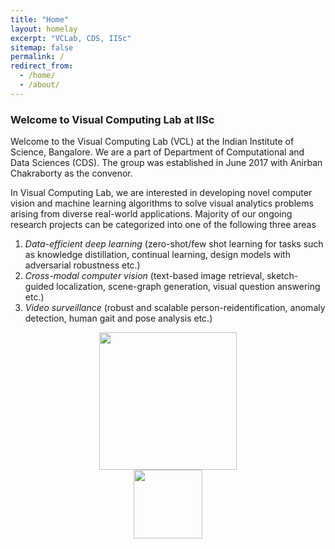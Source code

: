 ```yaml
---
title: "Home"
layout: homelay
excerpt: "VCLab, CDS, IISc"
sitemap: false
permalink: /
redirect_from: 
  - /home/
  - /about/
---
```


### Welcome to Visual Computing Lab at IISc

Welcome to the Visual Computing Lab (VCL) at the Indian Institute of Science, Bangalore. We are a part of Department of Computational and Data Sciences (CDS). The group was established in June 2017 with Anirban Chakraborty as the convenor. 

In Visual Computing Lab, we are interested in developing novel computer vision and machine learning algorithms to solve visual analytics problems arising from diverse real-world applications. Majority of our ongoing research projects can be categorized into one of the following three areas 
1. *Data-efficient deep learning* (zero-shot/few shot learning for tasks such as knowledge distillation, continual learning, design models with adversarial robustness etc.)
2. *Cross-modal computer vision* (text-based image retrieval, sketch-guided localization, scene-graph generation, visual question answering etc.) 
3. *Video surveillance* (robust and scalable person-reidentification, anomaly detection, human gait and pose analysis etc.)

<figure class="centered">
  <p align="center">
    <img src="{{ site.url }}{{ site.baseurl }}/images/logo/cds_logo.png" style="margin-right:50px;margin-left:50px;width: 220px" >
    <img src="{{ site.url }}{{ site.baseurl }}/images/logo/iisc_logo.png" style="margin-right:10px;margin-left:10px;width: 110px">
    </p>
</figure>